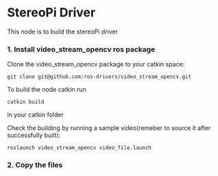 # StereoPi Driver
This node is to build the stereoPi driver

### 1. Install video_stream_opencv ros package 

Clone the video_stream_opencv package to your catkin space:
```
git clone git@github.com:ros-drivers/video_stream_opencv.git
```
To build the node catkin run
```
catkin build
```
in your catkin folder

Check the building by running a sample video(remeber to source it after successfully built):
```
roslaunch video_stream_opencv video_file.launch
```


### 2. Copy the files
